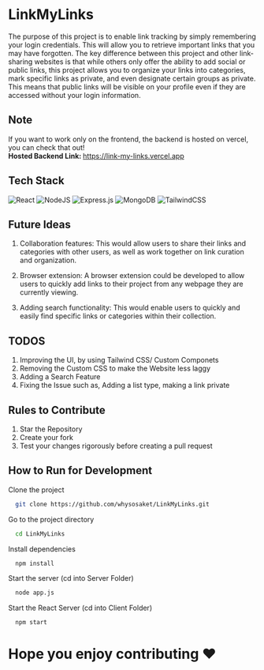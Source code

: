 # LinkMyLinks
 
The purpose of this project is to enable link tracking by simply remembering your login credentials. This will allow you to retrieve important links that you may have forgotten. The key difference between this project and other link-sharing websites is that while others only offer the ability to add social or public links, this project allows you to organize your links into categories, mark specific links as private, and even designate certain groups as private. This means that public links will be visible on your profile even if they are accessed without your login information.

## Note
If you want to work only on the frontend, the backend is hosted on vercel, you can check that out!
<br>
<strong>Hosted Backend Link: </strong> https://link-my-links.vercel.app
## Tech Stack
![React](https://img.shields.io/badge/react-%2320232a.svg?style=for-the-badge&logo=react&logoColor=%2361DAFB)
![NodeJS](https://img.shields.io/badge/node.js-6DA55F?style=for-the-badge&logo=node.js&logoColor=white)
![Express.js](https://img.shields.io/badge/express.js-%23404d59.svg?style=for-the-badge&logo=express&logoColor=%2361DAFB)
![MongoDB](https://img.shields.io/badge/MongoDB-%234ea94b.svg?style=for-the-badge&logo=mongodb&logoColor=white)
![TailwindCSS](https://img.shields.io/badge/tailwindcss-%2338B2AC.svg?style=for-the-badge&logo=tailwind-css&logoColor=white)

## Future Ideas

1. Collaboration features: This would allow users to share their links and categories with other users, as well as work together on link curation and organization.

2. Browser extension: A browser extension could be developed to allow users to quickly add links to their project from any webpage they are currently viewing.

3. Adding search functionality:  This would enable users to quickly and easily find specific links or categories within their collection. 

## TODOS

1. Improving the UI, by using Tailwind CSS/ Custom Componets
2. Removing the Custom CSS to make the Website less laggy
3. Adding a Search Feature
4. Fixing the Issue such as, Adding a list type, making a link private

## Rules to Contribute

1. Star the Repository
2. Create your fork
3. Test your changes rigorously before creating a pull request

## How to Run for Development

Clone the project

```bash
  git clone https://github.com/whysosaket/LinkMyLinks.git
```

Go to the project directory

```bash
  cd LinkMyLinks
```

Install dependencies

```bash
  npm install
```

Start the server (cd into Server Folder)

```bash
  node app.js
```

Start the React Server (cd into Client Folder)

```bash
  npm start
```

# Hope you enjoy contributing ❤️



